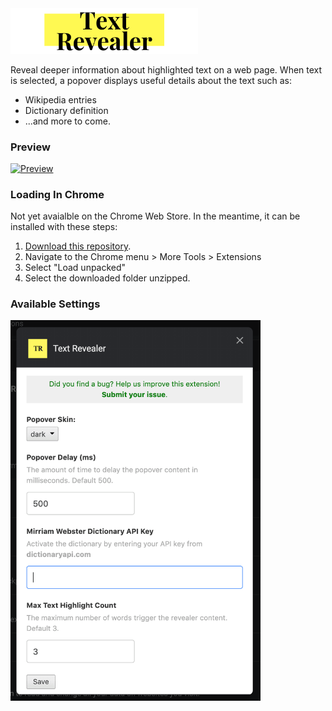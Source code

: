 <img src="logo.png" alt="Text Revealer" width="300"/>

Reveal deeper information about highlighted text on a web page. When text is selected, a popover displays useful details about the text such as:

- Wikipedia entries
- Dictionary definition
- ...and more to come.

### Preview

[<img src="preview.gif" alt="Preview" />](https://jamigibbs.github.io/text-revealer-js/)

### Loading In Chrome

Not yet avaialble on the Chrome Web Store. In the meantime, it can be installed with these steps:

1. [Download this repository](https://github.com/jamigibbs/text-revealer-chrome-extension/archive/master.zip).
2. Navigate to the Chrome menu > More Tools > Extensions
3. Select "Load unpacked"
4. Select the downloaded folder unzipped.

### Available Settings

<img src="settings.png" alt="Settings" width=400 />
